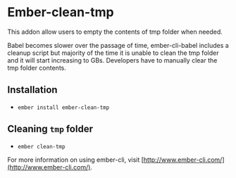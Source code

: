 # Ember-clean-tmp

This addon allow users to empty the contents of tmp folder when needed. 

Babel becomes slower over the passage of time, ember-cli-babel includes a cleanup script but majority of the time
it is unable to clean the tmp folder and it will start increasing to GBs. Developers have to manually clear the tmp 
folder contents. 

## Installation

* `ember install ember-clean-tmp` 

## Cleaning `tmp` folder

* `ember clean-tmp`



For more information on using ember-cli, visit [http://www.ember-cli.com/](http://www.ember-cli.com/).
